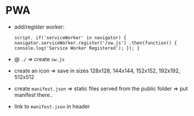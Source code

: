 # PWA

- add/register worker:

  ` script.
  if('serviceWorker' in navigator) {
  navigator.serviceWorker.register('/sw.js')
  .then(function() {
  console.log('Service Worker Registered');
  });
  }
`

- @ `./` => create `sw.js`

- create an icon => save in sizes 128x128, 144x144, 152x152, 192x192, 512x512



- create `manifest.json` => static files served from the public folder => put manifest there..

- link to `manifest.json` in header
